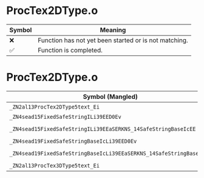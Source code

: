 # ProcTex2DType.o
| Symbol | Meaning 
| ------------- | ------------- 
| :x: | Function has not yet been started or is not matching. 
| :white_check_mark: | Function is completed. 


# ProcTex2DType.o
| Symbol (Mangled) | Symbol (Demangled) | Decompiled? |
| ------------- |  ------------- | ------------- |
| `_ZN2al13ProcTex2DType5text_Ei` | `al::ProcTex2DType::text_(int)` | :white_check_mark: |
| `_ZN4sead15FixedSafeStringILi39EED0Ev` | `sead::FixedSafeString<39>::~FixedSafeString()` | :white_check_mark: |
| `_ZN4sead15FixedSafeStringILi39EEaSERKNS_14SafeStringBaseIcEE` | `sead::FixedSafeString<39>::operator=(sead::SafeStringBase<char> const&)` | :white_check_mark: |
| `_ZN4sead19FixedSafeStringBaseIcLi39EED0Ev` | `sead::FixedSafeStringBase<char,39>::~FixedSafeStringBase()` | :white_check_mark: |
| `_ZN4sead19FixedSafeStringBaseIcLi39EEaSERKNS_14SafeStringBaseIcEE` | `sead::FixedSafeStringBase<char,39>::operator=(sead::SafeStringBase<char> const&)` | :white_check_mark: |
| `_ZN2al13ProcTex3DType5text_Ei` | `al::ProcTex3DType::text_(int)` | :white_check_mark: |
